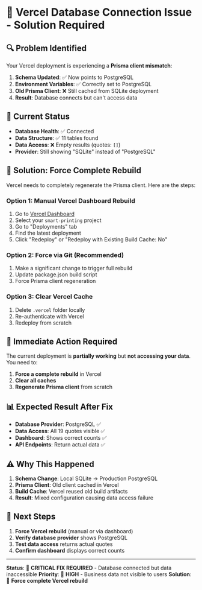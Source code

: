 # 🚨 Vercel Database Connection Issue - Solution Required

## 🔍 **Problem Identified**

Your Vercel deployment is experiencing a **Prisma client mismatch**:

1. **Schema Updated**: ✅ Now points to PostgreSQL
2. **Environment Variables**: ✅ Correctly set to PostgreSQL
3. **Old Prisma Client**: ❌ Still cached from SQLite deployment
4. **Result**: Database connects but can't access data

## 🎯 **Current Status**

- **Database Health**: ✅ Connected
- **Data Structure**: ✅ 11 tables found
- **Data Access**: ❌ Empty results (quotes: `[]`)
- **Provider**: Still showing "SQLite" instead of "PostgreSQL"

## 🚀 **Solution: Force Complete Rebuild**

Vercel needs to completely regenerate the Prisma client. Here are the steps:

### Option 1: Manual Vercel Dashboard Rebuild
1. Go to [Vercel Dashboard](https://vercel.com/dashboard)
2. Select your `smart-printing` project
3. Go to "Deployments" tab
4. Find the latest deployment
5. Click "Redeploy" or "Redeploy with Existing Build Cache: No"

### Option 2: Force via Git (Recommended)
1. Make a significant change to trigger full rebuild
2. Update package.json build script
3. Force Prisma client regeneration

### Option 3: Clear Vercel Cache
1. Delete `.vercel` folder locally
2. Re-authenticate with Vercel
3. Redeploy from scratch

## 🔧 **Immediate Action Required**

The current deployment is **partially working** but **not accessing your data**. You need to:

1. **Force a complete rebuild** in Vercel
2. **Clear all caches** 
3. **Regenerate Prisma client** from scratch

## 📊 **Expected Result After Fix**

- **Database Provider**: PostgreSQL ✅
- **Data Access**: All 19 quotes visible ✅
- **Dashboard**: Shows correct counts ✅
- **API Endpoints**: Return actual data ✅

## ⚠️ **Why This Happened**

1. **Schema Change**: Local SQLite → Production PostgreSQL
2. **Prisma Client**: Old client cached in Vercel
3. **Build Cache**: Vercel reused old build artifacts
4. **Result**: Mixed configuration causing data access failure

## 🎯 **Next Steps**

1. **Force Vercel rebuild** (manual or via dashboard)
2. **Verify database provider** shows PostgreSQL
3. **Test data access** returns actual quotes
4. **Confirm dashboard** displays correct counts

---

**Status**: 🔴 **CRITICAL FIX REQUIRED** - Database connected but data inaccessible
**Priority**: 🚨 **HIGH** - Business data not visible to users
**Solution**: 🔧 **Force complete Vercel rebuild**
